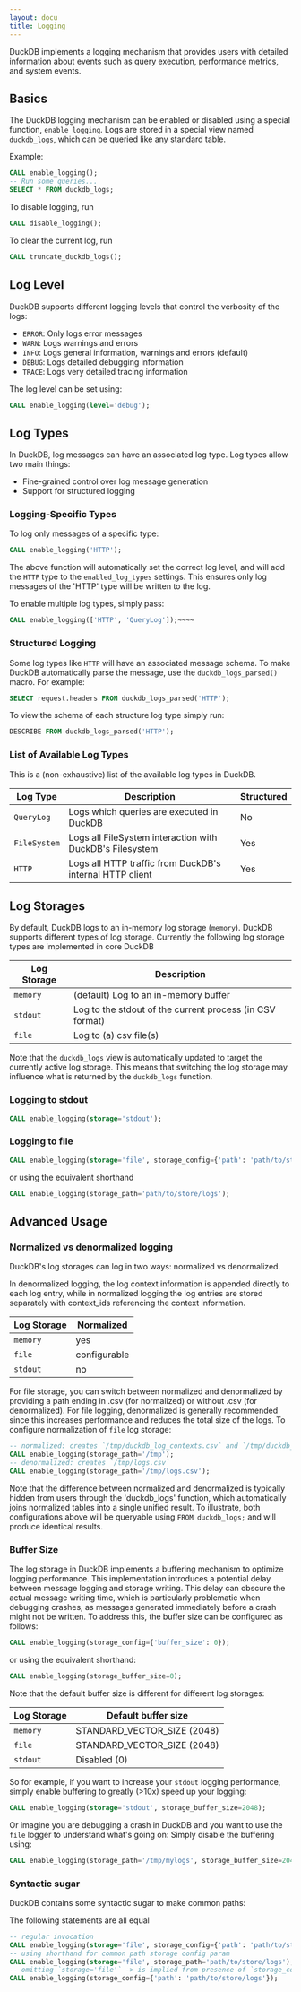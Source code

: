 ```yaml
---
layout: docu
title: Logging
---
```


DuckDB implements a logging mechanism that provides users with detailed information about events such as query execution,
performance metrics, and system events.

## Basics

The DuckDB logging mechanism can be enabled or disabled using a special function, `enable_logging`. Logs are stored in a special view
named `duckdb_logs`, which can be queried like any standard table.

Example:

```sql
CALL enable_logging();
-- Run some queries...
SELECT * FROM duckdb_logs;
```

To disable logging, run

```sql
CALL disable_logging();
```

To clear the current log, run

```sql
CALL truncate_duckdb_logs();
```

## Log Level

DuckDB supports different logging levels that control the verbosity of the logs:

* `ERROR`: Only logs error messages
* `WARN`: Logs warnings and errors
* `INFO`: Logs general information, warnings and errors (default)
* `DEBUG`: Logs detailed debugging information
* `TRACE`: Logs very detailed tracing information

The log level can be set using:

```sql
CALL enable_logging(level='debug');
```

## Log Types

In DuckDB, log messages can have an associated log type. Log types allow two main things:

- Fine-grained control over log message generation
- Support for structured logging

### Logging-Specific Types

To log only messages of a specific type:

```sql
CALL enable_logging('HTTP');
```

The above function will automatically set the correct log level, and will add the `HTTP` type to the `enabled_log_types` settings. This ensures
only log messages of the 'HTTP' type will be written to the log.

To enable multiple log types, simply pass:

```sql
CALL enable_logging(['HTTP', 'QueryLog']);~~~~
```

### Structured Logging

Some log types like `HTTP` will have an associated message schema. To make DuckDB automatically parse the message, use the `duckdb_logs_parsed()` macro. For example:

```sql
SELECT request.headers FROM duckdb_logs_parsed('HTTP');
```

To view the schema of each structure log type simply run:

```sql
DESCRIBE FROM duckdb_logs_parsed('HTTP');
```

### List of Available Log Types

This is a (non-exhaustive) list of the available log types in DuckDB.

| Log Type     | Description                                              | Structured |
|--------------|----------------------------------------------------------|------------|
| `QueryLog`   | Logs which queries are executed in DuckDB                | No         |
| `FileSystem` | Logs all FileSystem interaction with DuckDB's Filesystem | Yes        |
| `HTTP`       | Logs all HTTP traffic from DuckDB's internal HTTP client | Yes        |

## Log Storages

By default, DuckDB logs to an in-memory log storage (`memory`). DuckDB supports different types of log storage. Currently
the following log storage types are implemented in core DuckDB


| Log Storage | Description                                               |
|-------------|-----------------------------------------------------------|
| `memory`    | (default) Log to an in-memory buffer                      |
| `stdout`    | Log to the stdout of the current process (in CSV format)  |
| `file`      | Log to (a) csv file(s)                                    |


Note that the `duckdb_logs` view is automatically updated to target the currently active log storage. This means that switching
the log storage may influence what is returned by the `duckdb_logs` function.

### Logging to stdout
```sql
CALL enable_logging(storage='stdout');
```

### Logging to file 

```sql
CALL enable_logging(storage='file', storage_config={'path': 'path/to/store/logs'});
```
or using the equivalent shorthand
```sql
CALL enable_logging(storage_path='path/to/store/logs');
```

## Advanced Usage

### Normalized vs denormalized logging

DuckDB's log storages can log in two ways: normalized vs denormalized.

In denormalized logging, the log context information is appended directly to each log entry, while in normalized logging
the log entries are stored separately with context_ids referencing the context information.

| Log Storage | Normalized   |
|-------------|--------------|
| `memory`    | yes          |
| `file`      | configurable |
| `stdout`    | no           |

For file storage, you can switch between normalized and denormalized by providing a path ending in .csv (for normalized)
or without .csv (for denormalized). For file logging, denormalized is generally recommended since this increases performance 
and reduces the total size of the logs. To configure normalization of `file` log storage:

```sql
-- normalized: creates `/tmp/duckdb_log_contexts.csv` and `/tmp/duckdb_log_entries.csv`
CALL enable_logging(storage_path='/tmp');
-- denormalized: creates `/tmp/logs.csv`
CALL enable_logging(storage_path='/tmp/logs.csv');
```

Note that the difference between normalized and denormalized is typically hidden from users through the 'duckdb_logs' function,
which automatically joins normalized tables into a single unified result. To illustrate, both configurations above will be 
queryable using `FROM duckdb_logs;` and will produce identical results.  

### Buffer Size

The log storage in DuckDB implements a buffering mechanism to optimize logging performance. This implementation
introduces a potential delay between message logging and storage writing. This delay can obscure the actual message writing time,
which is particularly problematic when debugging crashes, as messages generated immediately before a crash might not be
written. To address this, the buffer size can be configured as follows:

```sql
CALL enable_logging(storage_config={'buffer_size': 0});
```

or using the equivalent shorthand:

```sql
CALL enable_logging(storage_buffer_size=0);
```

Note that the default buffer size is different for different log storages:


| Log Storage | Default buffer size         |
|-------------|-----------------------------|
| `memory`    | STANDARD_VECTOR_SIZE (2048) |
| `file`      | STANDARD_VECTOR_SIZE (2048) |
| `stdout`    | Disabled (0)                |

So for example, if you want to increase your `stdout` logging performance, simply enable buffering to greatly (>10x) speed up 
your logging:

```SQL
CALL enable_logging(storage='stdout', storage_buffer_size=2048);
```

Or imagine you are debugging a crash in DuckDB and you want to use the `file` logger to understand what's going on:
Simply disable the
buffering using:

```sql
CALL enable_logging(storage_path='/tmp/mylogs', storage_buffer_size=2048);
```

### Syntactic sugar

DuckDB contains some syntactic sugar to make common paths:

The following statements are all equal 
```sql
-- regular invocation 
CALL enable_logging(storage='file', storage_config={'path': 'path/to/store/logs'});
-- using shorthand for common path storage config param 
CALL enable_logging(storage='file', storage_path='path/to/store/logs');
-- omitting `storage='file'` -> is implied from presence of `storage_config`
CALL enable_logging(storage_config={'path': 'path/to/store/logs'});
```
